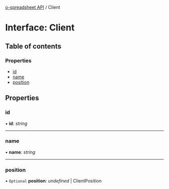 [o-spreadsheet API](../README.md) / Client

# Interface: Client

## Table of contents

### Properties

- [id](client.md#id)
- [name](client.md#name)
- [position](client.md#position)

## Properties

### id

• **id**: *string*

___

### name

• **name**: *string*

___

### position

• `Optional` **position**: *undefined* \| ClientPosition
